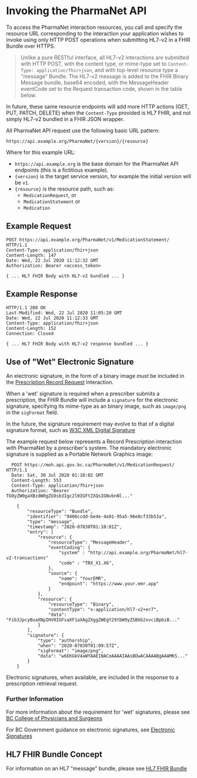 # Invoking the PharmaNet API

To access the PharmaNet interaction resources, you call and specify the resource URL corresponding to the interaction your application wishes to invoke using only HTTP POST operations when submitting HL7-v2 in a FHIR Bundle over HTTPS.

> Unlike a pure RESTful interface, all HL7-v2 interactions are submitted with HTTP POST, with the content type, or mime-type set to `Content-Type: application/fhir+json`, and with top-level resource type a "message" Bundle. The HL7-v2 message is added to the FHIR Binary Message bundle, base64 encoded, with the MessageHeader eventCode set to the Request transaction code, shown in the table below.

In future, these same resource endpoints will add more HTTP actions (GET, PUT, PATCH, DELETE) when the `Content-Type` provided is HL7 FHIR, and not simply HL7-v2 bundled in a FHIR JSON wrapper.

All PharmaNet API request use the following basic URL pattern:

```code
https://api.example.org/PharmaNet/{version}/{resource}
```

Where for this example URL:

- ``https://api.example.org`` is the base domain for the PharmaNet API endpoints (this is a fictitious example).
- `{version}` is the target service version, for example the initial version will be `v1`.
- `{resource}` is the resource path, such as:
    - `MedicationRequest`, or
    - `MedicationStatement` or
    - `Medication`

## Example Request

```code
POST https://api.example.org/PharmaNet/v1/MedicationStatement/ HTTP/1.1
Content-Type: application/fhir+json
Content-Length: 147
Date: Wed, 22 Jul 2020 11:12:32 GMT
Authorization: Bearer <access_token>

{ ... HL7 FHIR Body with HL7-v2 bundled ... }
```

## Example Response

```code
HTTP/1.1 200 OK
Last-Modified: Wed, 22 Jul 2020 11:05:20 GMT
Date: Wed, 22 Jul 2020 11:12:33 GMT
Content-Type: application/fhir+json
Content-Length: 152
Connection: Closed

{ ... HL7 FHIR Body with HL7-v2 response bundled ... }
```

## Use of "Wet" Electronic Signature

An electronic signature, in the form of a binary image *must* be included in the [Prescription Record Request](../api-reference/MedicationRequest.md) Interaction.

When a 'wet' signature is required when a prescriber submits a prescription, the FHIR Bundle will include a `signature`  for the electronic signature, specifying its mime-type as an binary image, such as `image/png` in the `sigFormat` field. 

In the future, the signature requirement may evolve to that of a digital signature format, such as [W3C XML Digital Signature](https://www.w3.org/Signature/Activity.html)

The example request below represents a Record Prescription interaction with PharmaNet by a prescriber's system. The mandatory electronic signature is supplied as a Portable Network Graphics image:

```code
  POST https://moh.api.gov.bc.ca/PharmaNet/v1/MedicationRequest/ HTTP/1.1
  Date: Sat, 30 Jul 2020 01:10:02 GMT
  Content-Length: 553
  Content-Type: application/fhir+json
  Authorization: "Bearer TG9yZW0gaXBzdW0gZG9sb3Igc2l0IGFtZXQsIGNvbnNl..."
  
    {
        "resourceType": "Bundle",
        "identifier": "9406ccdd-be4e-4a91-95a5-96e8cf33b53a",
        "type": "message",
        "timestamp": "2020-07030T01:10:01Z",
        "entry": [
            "resource": {
                "resourceType": "MessageHeader",
                "eventCoding": {
                    "system" : "http://api.example.org/PharmaNet/hl7-v2-transactions"
                    "code" : "TRX_X1.X6",
                },
                "source": {
                    "name": "YourEMR",
                    "endpoint": "https://www.your.emr.app"
                }
            },
            "resource": {
                "resourceType": "Binary",
                "contentType": "x-application/hl7-v2+er7",
                "data": "Fib3JpcyBuaXNpIHV0IGFsaXF1aXAgZXggZWEgY29tbW9yZSBkb2xvciBpbiB..."
            }
        ],
        "signature": {
            "type": "authorship",
            "when": "2020-07030T01:09:57Z",
            "sigFormat": "image/png",
            "data": "w6EKGkV4aWYAAE1NACoAAAAIAAsBDwACAAAABgAAAMKS..."
        }
    }
```

Electronic signatures, when available, are included in the response to a prescription retrieval request.

### Further Information

For more information about the requirement for 'wet' signatures, please see [BC College of Physicians and Surgeons](https://www.cpsbc.ca/for-physicians/college-connector/2014-V02-02/05)

For BC Government guidance on electronic signatures, see [Electronic Signatures](https://www2.gov.bc.ca/assets/gov/british-columbians-our-governments/services-policies-for-government/information-technology/electronic_signatures_guide.pdf)

## HL7 FHIR Bundle Concept

For information on an HL7 "message" bundle, please see [HL7 FHIR Bundle](https://www.hl7.org/fhir/bundle.html)